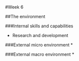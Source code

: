 #Week 6

##The environment

###Internal skills and capabilities
* Research and development

###External micro environment
* 

###External macro environment
* 